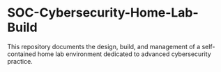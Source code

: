 # SOC-Cybersecurity-Home-Lab-Build
This repository documents the design, build, and management of a self-contained home lab environment dedicated to advanced cybersecurity practice.
